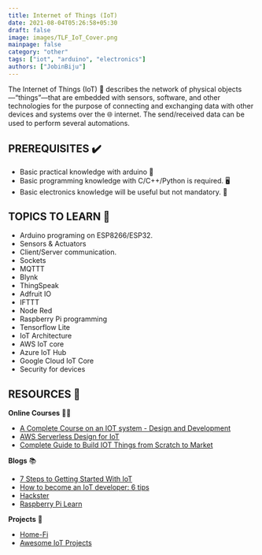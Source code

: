 ```yaml
---
title: Internet of Things (IoT)
date: 2021-08-04T05:26:58+05:30
draft: false
image: images/TLF_IoT_Cover.png
mainpage: false
category: "other"
tags: ["iot", "arduino", "electronics"]
authors: ["JobinBiju"]
---
```


The Internet of Things (IoT) 🤖 describes the network of physical objects—“things”—that are embedded with sensors, software, and other technologies for the purpose of connecting and exchanging data with other devices and systems over the 🌐 internet. The send/received data can be used to perform several automations.

## PREREQUISITES ✔️

- Basic practical knowledge with arduino 🔌
- Basic programming knowledge with C/C++/Python is required. 🖥️
- Basic electronics knowledge will be useful but not mandatory. 🔆

## TOPICS TO LEARN 📝

- Arduino programing on ESP8266/ESP32.
- Sensors & Actuators
- Client/Server communication.
- Sockets
- MQTTT
- Blynk
- ThingSpeak
- Adfruit IO
- IFTTT
- Node Red
- Raspberry Pi programming
- Tensorflow Lite
- IoT Architecture
- AWS IoT core
- Azure IoT Hub
- Google Cloud IoT Core
- Security for devices

## RESOURCES 💼

**Online Courses** 👩‍💻

- [A Complete Course on an IOT system - Design and Development](https://www.udemy.com/course/a-complete-course-on-an-iot-system-design-and-development/)
- [AWS Serverless Design for IoT](https://www.udemy.com/course/aws-serverless-design-for-iot/)
- [Complete Guide to Build IOT Things from Scratch to Market](https://www.udemy.com/course/complete-guide-to-build-iot-things-from-scratch-to-market/)

**Blogs** 📚

- [7 Steps to Getting Started With IoT](https://www.geeksforgeeks.org/7-steps-to-getting-started-with-iot/)
- [How to become an IoT developer: 6 tips](https://www.techrepublic.com/article/how-to-become-an-iot-developer-6-tips/)
- [Hackster](https://www.hackster.io/)
- [Raspberry Pi Learn](https://www.raspberrypi.org/learn/)

**Projects** 🔱

- [Home-Fi](https://github.com/JobinBiju/Home-Fi)
- [Awesome IoT Projects](https://github.com/phodal/awesome-iot-projects)
